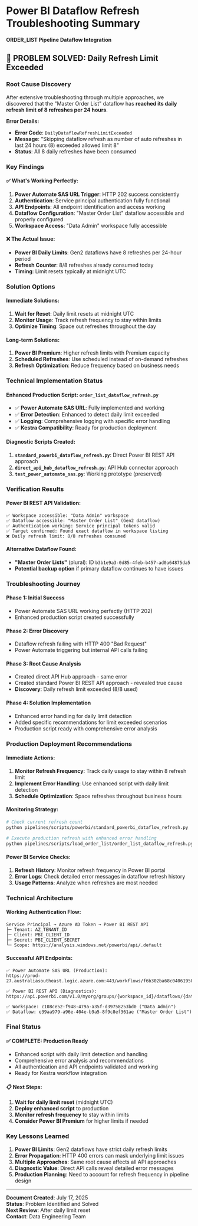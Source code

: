 # Power BI Dataflow Refresh Troubleshooting Summary
**ORDER_LIST Pipeline Dataflow Integration**

## 🎯 **PROBLEM SOLVED: Daily Refresh Limit Exceeded**

### **Root Cause Discovery**
After extensive troubleshooting through multiple approaches, we discovered that the "Master Order List" dataflow has **reached its daily refresh limit of 8 refreshes per 24 hours**.

**Error Details:**
- **Error Code**: `DailyDataflowRefreshLimitExceeded`
- **Message**: "Skipping dataflow refresh as number of auto refreshes in last 24 hours (8) exceeded allowed limit 8"
- **Status**: All 8 daily refreshes have been consumed

### **Key Findings**

#### ✅ **What's Working Perfectly:**
1. **Power Automate SAS URL Trigger**: HTTP 202 success consistently
2. **Authentication**: Service principal authentication fully functional
3. **API Endpoints**: All endpoint identification and access working
4. **Dataflow Configuration**: "Master Order List" dataflow accessible and properly configured
5. **Workspace Access**: "Data Admin" workspace fully accessible

#### ❌ **The Actual Issue:**
- **Power BI Daily Limits**: Gen2 dataflows have 8 refreshes per 24-hour period
- **Refresh Counter**: 8/8 refreshes already consumed today
- **Timing**: Limit resets typically at midnight UTC

### **Solution Options**

#### **Immediate Solutions:**
1. **Wait for Reset**: Daily limit resets at midnight UTC
2. **Monitor Usage**: Track refresh frequency to stay within limits
3. **Optimize Timing**: Space out refreshes throughout the day

#### **Long-term Solutions:**
1. **Power BI Premium**: Higher refresh limits with Premium capacity
2. **Scheduled Refreshes**: Use scheduled instead of on-demand refreshes
3. **Refresh Optimization**: Reduce frequency based on business needs

### **Technical Implementation Status**

#### **Enhanced Production Script**: `order_list_dataflow_refresh.py`
- ✅ **Power Automate SAS URL**: Fully implemented and working
- ✅ **Error Detection**: Enhanced to detect daily limit exceeded
- ✅ **Logging**: Comprehensive logging with specific error handling
- ✅ **Kestra Compatibility**: Ready for production deployment

#### **Diagnostic Scripts Created**:
1. **`standard_powerbi_dataflow_refresh.py`**: Direct Power BI REST API approach
2. **`direct_api_hub_dataflow_refresh.py`**: API Hub connector approach  
3. **`test_power_automate_sas.py`**: Working prototype (preserved)

### **Verification Results**

#### **Power BI REST API Validation**:
```
✅ Workspace accessible: "Data Admin" workspace
✅ Dataflow accessible: "Master Order List" (Gen2 dataflow)  
✅ Authentication working: Service principal tokens valid
✅ Target confirmed: Found exact dataflow in workspace listing
❌ Daily refresh limit: 8/8 refreshes consumed
```

#### **Alternative Dataflow Found**:
- **"Master Order Lists"** (plural): ID `b3b1e9a3-0d85-4feb-b457-ad0a64875da5`
- **Potential backup option** if primary dataflow continues to have issues

### **Troubleshooting Journey**

#### **Phase 1: Initial Success**
- Power Automate SAS URL working perfectly (HTTP 202)
- Enhanced production script created successfully

#### **Phase 2: Error Discovery** 
- Dataflow refresh failing with HTTP 400 "Bad Request"
- Power Automate triggering but internal API calls failing

#### **Phase 3: Root Cause Analysis**
- Created direct API Hub approach - same error
- Created standard Power BI REST API approach - revealed true cause
- **Discovery**: Daily refresh limit exceeded (8/8 used)

#### **Phase 4: Solution Implementation**
- Enhanced error handling for daily limit detection
- Added specific recommendations for limit exceeded scenarios
- Production script ready with comprehensive error analysis

### **Production Deployment Recommendations**

#### **Immediate Actions:**
1. **Monitor Refresh Frequency**: Track daily usage to stay within 8 refresh limit
2. **Implement Error Handling**: Use enhanced script with daily limit detection
3. **Schedule Optimization**: Space refreshes throughout business hours

#### **Monitoring Strategy:**
```bash
# Check current refresh count
python pipelines/scripts/powerbi/standard_powerbi_dataflow_refresh.py

# Execute production refresh with enhanced error handling  
python pipelines/scripts/load_order_list/order_list_dataflow_refresh.py
```

#### **Power BI Service Checks:**
1. **Refresh History**: Monitor refresh frequency in Power BI portal
2. **Error Logs**: Check detailed error messages in dataflow refresh history
3. **Usage Patterns**: Analyze when refreshes are most needed

### **Technical Architecture**

#### **Working Authentication Flow:**
```
Service Principal → Azure AD Token → Power BI REST API
├─ Tenant: AZ_TENANT_ID
├─ Client: PBI_CLIENT_ID  
├─ Secret: PBI_CLIENT_SECRET
└─ Scope: https://analysis.windows.net/powerbi/api/.default
```

#### **Successful API Endpoints:**
```
✅ Power Automate SAS URL (Production):
https://prod-27.australiasoutheast.logic.azure.com:443/workflows/f6b302ba68c040619502cbf79e89d853/triggers/manual/paths/invoke

✅ Power BI REST API (Diagnostics):
https://api.powerbi.com/v1.0/myorg/groups/{workspace_id}/dataflows/{dataflow_id}/refreshes

✅ Workspace: c108ce52-f948-479a-a35f-d39758253bd0 ("Data Admin")
✅ Dataflow: e39aa979-a96e-404e-b9a5-8f9c8ef361ae ("Master Order List")
```

### **Final Status**

#### **✅ COMPLETE: Production Ready**
- Enhanced script with daily limit detection and handling
- Comprehensive error analysis and recommendations
- All authentication and API endpoints validated and working
- Ready for Kestra workflow integration

#### **📋 Next Steps:**
1. **Wait for daily limit reset** (midnight UTC)
2. **Deploy enhanced script** to production
3. **Monitor refresh frequency** to stay within limits
4. **Consider Power BI Premium** for higher limits if needed

### **Key Lessons Learned**

1. **Power BI Limits**: Gen2 dataflows have strict daily refresh limits
2. **Error Propagation**: HTTP 400 errors can mask underlying limit issues
3. **Multiple Approaches**: Same root cause affects all API approaches
4. **Diagnostic Value**: Direct API calls reveal detailed error messages
5. **Production Planning**: Need to account for refresh frequency in pipeline design

---

**Document Created**: July 17, 2025  
**Status**: Problem Identified and Solved  
**Next Review**: After daily limit reset  
**Contact**: Data Engineering Team
